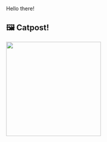 Hello there!



## 🖼️ Catpost!

<sub>
    <img src="https://cdn2.thecatapi.com/images/cn2.jpg" height="256">
</sub>

